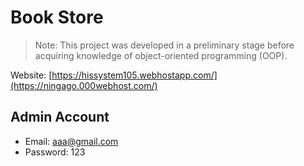 # Book Store

> Note: This project was developed in a preliminary stage before acquiring knowledge of object-oriented programming (OOP).

Website: [https://hissystem105.webhostapp.com/](https://ningago.000webhost.com/)

## Admin Account
- Email: aaa@gmail.com
- Password: 123
